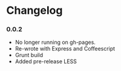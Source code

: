 # Changelog

### 0.0.2
  - No longer running on gh-pages.
  - Re-wrote with Express and Coffeescript
  - Grunt build
  - Added pre-release LESS
